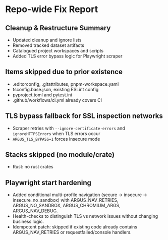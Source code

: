 # Repo-wide Fix Report

## Cleanup & Restructure Summary
- Updated cleanup and ignore lists
- Removed tracked dataset artifacts
- Catalogued project workspaces and scripts
- Added TLS error bypass logic for Playwright scraper

## Items skipped due to prior existence
- .editorconfig, .gitattributes, pnpm-workspace.yaml
- tsconfig.base.json, existing ESLint config
- pyproject.toml and pytest.ini
- .github/workflows/ci.yml already covers CI

## TLS bypass fallback for SSL inspection networks
- Scraper retries with `--ignore-certificate-errors` and `ignoreHTTPSErrors` when TLS errors occur
- `ARGUS_TLS_BYPASS=1` forces insecure mode

## Stacks skipped (no module/crate)
- Rust: no rust crates

## Playwright start hardening
- Added conditional multi-profile navigation (secure → insecure → insecure_no_sandbox) with ARGUS_NAV_RETRIES, ARGUS_NO_SANDBOX, ARGUS_CHROMIUM_ARGS, ARGUS_NAV_DEBUG.
- Health-checks to distinguish TLS vs network issues without changing business logic.
- Idempotent patch: skipped if existing code already contains ARGUS_NAV_RETRIES or requestfailed/console handlers.